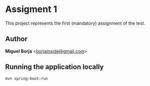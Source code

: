 # Assigment 1

This project represents the first (mandatory) assignment of the test.

## Author
**Miguel Borja** <<borjainside@gmail.com>>

## Running the application locally

```shell
mvn spring-boot:run
```